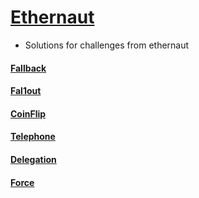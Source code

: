 # [Ethernaut](https://ethernaut.openzeppelin.com/)
- Solutions for challenges from ethernaut

#### [Fallback](https://github.com/robinpunn/blockchain-education/tree/main/ethernaut/01-fallback)

#### [Fal1out](https://github.com/robinpunn/blockchain-education/tree/main/ethernaut/02-fal1out)

#### [CoinFlip](https://github.com/robinpunn/blockchain-education/tree/main/ethernaut/03-coinflip)

#### [Telephone](https://github.com/robinpunn/blockchain-education/tree/main/ethernaut/04-telephone)

#### [Delegation](https://ethernaut.openzeppelin.com/level/0x73379d8B82Fda494ee59555f333DF7D44483fD58)

#### [Force](https://ethernaut.openzeppelin.com/level/0xb6c2Ec883DaAac76D8922519E63f875c2ec65575)